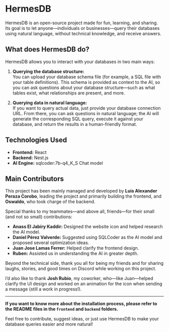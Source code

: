 # HermesDB

HermesDB is an open-source project made for fun, learning, and sharing. Its goal is to let anyone—individuals or businesses—query their databases using natural language, without technical knowledge, and receive answers.

## What does HermesDB do?

HermesDB allows you to interact with your databases in two main ways:

1. **Querying the database structure:**  
   You can upload your database schema file (for example, a SQL file with your table definitions). This schema is provided as context to the AI, so you can ask questions about your database structure—such as what tables exist, what relationships are present, and more.

2. **Querying data in natural language:**  
   If you want to query actual data, just provide your database connection URL. From there, you can ask questions in natural language; the AI will generate the corresponding SQL query, execute it against your database, and return the results in a human-friendly format.

## Technologies Used

- **Frontend:** React
- **Backend:** Nest.js
- **AI Engine:** sqlcoder:7b-q4_K_S Chat model

## Main Contributors

This project has been mainly managed and developed by **Luis Alexander Peraza Corobo**, leading the project and primarily building the frontend, and **Oswaldo**, who took charge of the backend.

Special thanks to my teammates—and above all, friends—for their small (and not so small) contributions:

- **Anass El Jabiry Kaddir:** Designed the website icon and helped research the AI model.
- **Daniel Pérez Valverde:** Suggested using SQLCoder as the AI model and proposed several optimization ideas.
- **Juan Jose Lamas Ferrer:** Helped clarify the frontend design.
- **Ruben:** Assisted us in understanding the AI in greater depth.

Beyond the technical side, thank you all for being my friends and for sharing laughs, stories, and good times on Discord while working on this project.

I’d also like to thank **Josh Rubio**, my coworker, who—like Juan—helped clarify the UI design and worked on an animation for the icon when sending a message (still a work in progress!).

---

**If you want to know more about the installation process, please refer to the README files in the `frontend` and `backend` folders.**

Feel free to contribute, suggest ideas, or just use HermesDB to make your database queries easier and more natural!